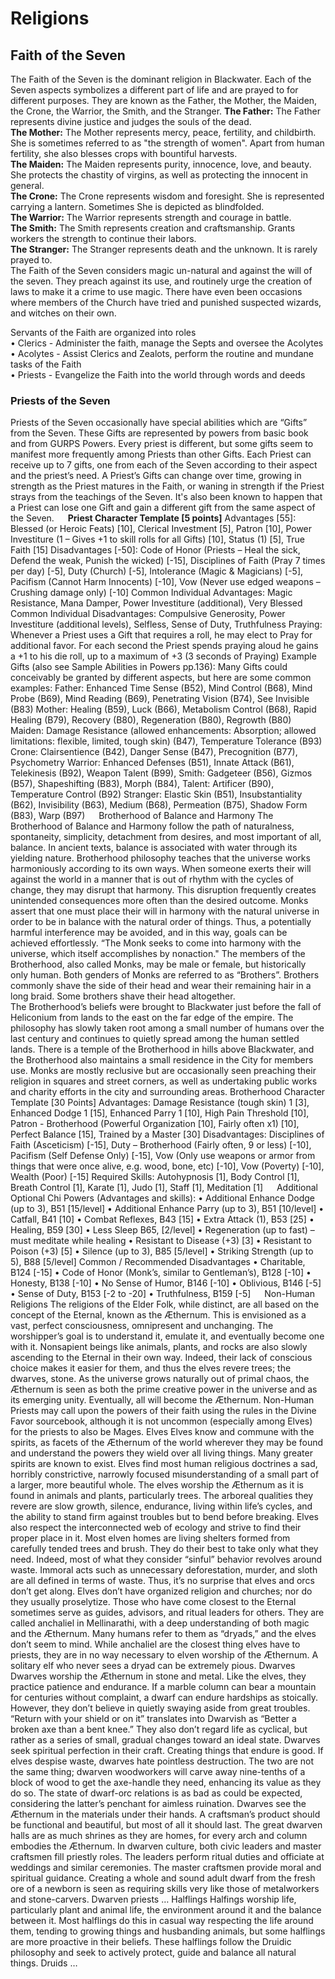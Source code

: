 # Religions 
## Faith of the Seven 
The Faith of the Seven is the dominant religion in Blackwater. Each of the Seven aspects symbolizes a different part of life and are prayed to for different purposes. They are known as the Father, the Mother, the Maiden, the Crone, the Warrior, the Smith, and the Stranger.
**The Father:** The Father represents divine justice and judges the souls of the dead.  
**The Mother:** The Mother represents mercy, peace, fertility, and childbirth. She is sometimes referred to as "the strength of women". Apart from human fertility, she also blesses crops with bountiful harvests.  
**The Maiden:**  The Maiden represents purity, innocence, love, and beauty. She protects the chastity of virgins, as well as protecting the innocent in general.  
**The Crone:** The Crone represents wisdom and foresight. She is represented carrying a lantern. Sometimes She is depicted as blindfolded.  
**The Warrior:** The Warrior represents strength and courage in battle.  
**The Smith:** The Smith represents creation and craftsmanship. Grants workers the strength to continue their labors.  
**The Stranger:** The Stranger represents death and the unknown. It is rarely prayed to.  
The Faith of the Seven considers magic un-natural and against the will of the seven.  They preach against its use, and routinely urge the creation of laws to make it a crime to use magic.  There have even been occasions where members of the Church have tried and punished suspected wizards, and witches on their own.  

Servants of the Faith are organized into roles  
•	Clerics - Administer the faith, manage the Septs and oversee the Acolytes  
•	Acolytes - Assist Clerics and Zealots, perform the routine and mundane tasks of the Faith  
•	Priests - Evangelize the Faith into the world through words and deeds   

### Priests of the Seven
Priests of the Seven occasionally have special abilities which are “Gifts” from the Seven. These Gifts are represented by powers from basic book and from GURPS Powers.  Every priest is different, but some gifts seem to manifest more frequently among Priests than other Gifts.  Each Priest can receive up to 7 gifts, one from each of the Seven according to their aspect and the priest’s need.  A Priest’s Gifts can change over time, growing in strength as the Priest matures in the Faith, or waning in strength if the Priest strays from the teachings of the Seven.  It's also been known to happen that a Priest can lose one Gift and gain a different gift from the same aspect of the Seven.
 
**Priest Character Template [5 points]**
Advantages [55]: Blessed (or Heroic Feats) [10], Clerical Investment [5], Patron [10], Power Investiture (1 – Gives +1 to skill rolls for all Gifts) [10], Status (1) [5], True Faith [15]
Disadvantages [-50]: Code of Honor (Priests – Heal the sick, Defend the weak, Punish the wicked) [-15], Disciplines of Faith (Pray 7 times per day) [-5], Duty (Church) [-5], Intolerance (Magic & Magicians) [-5], Pacifism (Cannot Harm Innocents) [-10], Vow (Never use edged weapons – Crushing damage only) [-10]
Common Individual Advantages: Magic Resistance, Mana Damper, Power Investiture (additional), Very Blessed
Common Individual Disadvantages: Compulsive Generosity, Power Investiture (additional levels), Selfless, Sense of Duty, Truthfulness 
Praying: Whenever a Priest uses a Gift that requires a roll, he may elect to Pray for additional favor.  For each second the Priest spends praying aloud he gains a +1 to his die roll, up to a maximum of +3 (3 seconds of Praying)
Example Gifts (also see Sample Abilities in Powers pp.136):
Many Gifts could conceivably be granted by different aspects, but here are some common examples:
Father: Enhanced Time Sense (B52), Mind Control (B68), Mind Probe (B69), Mind Reading (B69), Penetrating Vision (B74), See Invisible (B83)
Mother: Healing (B59), Luck (B66), Metabolism Control (B68), Rapid Healing (B79), Recovery (B80), Regeneration (B80), Regrowth (B80)
Maiden: Damage Resistance (allowed enhancements: Absorption; allowed limitations: flexible, limited, tough skin) (B47), Temperature Tolerance (B93)
Crone: Clairsentience (B42), Danger Sense (B47), Precognition (B77), Psychometry
Warrior: Enhanced Defenses (B51), Innate Attack (B61), Telekinesis (B92), Weapon Talent (B99), 
Smith: Gadgeteer (B56), Gizmos (B57), Shapeshifting (B83), Morph (B84), Talent: Artificer (B90), Temperature Control (B92)
Stranger: Elastic Skin (B51), Insubstantiality (B62), Invisibility (B63), Medium (B68), Permeation (B75), Shadow Form (B83), Warp (B97)
 
Brotherhood of Balance and Harmony
The Brotherhood of Balance and Harmony follow the path of naturalness, spontaneity, simplicity, detachment from desires, and most important of all, balance.  In ancient texts, balance is associated with water through its yielding nature.  Brotherhood philosophy teaches that the universe works harmoniously according to its own ways. When someone exerts their will against the world in a manner that is out of rhythm with the cycles of change, they may disrupt that harmony. This disruption frequently creates unintended consequences more often than the desired outcome. Monks assert that one must place their will in harmony with the natural universe in order to be in balance with the natural order of things.  Thus, a potentially harmful interference may be avoided, and in this way, goals can be achieved effortlessly.  “The Monk seeks to come into harmony with the universe, which itself accomplishes by nonaction."
The members of the Brotherhood, also called Monks, may be male or female, but historically only human.  Both genders of Monks are referred to as “Brothers”.  Brothers commonly shave the side of their head and wear their remaining hair in a long braid.  Some brothers shave their head altogether.  
The Brotherhood’s beliefs were brought to Blackwater just before the fall of Heliconium from lands to the east on the far edge of the empire.  The philosophy has slowly taken root among a small number of humans over the last century and continues to quietly spread among the human settled lands.
There is a temple of the Brotherhood in hills above Blackwater, and the Brotherhood also maintains a small residence in the City for members use.  Monks are mostly reclusive but are occasionally seen preaching their religion in squares and street corners, as well as undertaking public works and charity efforts in the city and surrounding areas.
Brotherhood Character Template [30 Points]
Advantages: Damage Resistance (tough skin) 1 [3], Enhanced Dodge 1 [15], Enhanced Parry 1 [10], High Pain Threshold [10], Patron - Brotherhood (Powerful Organization [10], Fairly often x1) [10], Perfect Balance [15], Trained by a Master [30]
Disadvantages: Disciplines of Faith (Asceticism) [-15], Duty – Brotherhood (Fairly often, 9 or less) [-10], Pacifism (Self Defense Only) [-15], Vow (Only use weapons or armor from things that were once alive, e.g. wood, bone, etc) [-10], Vow (Poverty) [-10], Wealth (Poor) [-15]
Required Skills: Autohypnosis [1], Body Control [1], Breath Control [1], Karate [1], Judo [1], Staff [1], Meditation [1]
 
Additional Optional Chi Powers (Advantages and skills):
•	Additional Enhance Dodge (up to 3), B51 [15/level]
•	Additional Enhance Parry (up to 3), B51 [10/level]
•	Catfall, B41 [10]
•	Combat Reflexes, B43 [15]
•	Extra Attack (1), B53 [25]
•	Healing, B59 [30]
•	Less Sleep B65, [2/level]
•	Regeneration (up to fast) – must meditate while healing
•	Resistant to Disease (+3) [3]
•	Resistant to Poison (+3) [5]
•	Silence (up to 3), B85 [5/level]
•	Striking Strength (up to 5), B88 [5/level]
Common / Recommended Disadvantages
•	Charitable, B124 [-15]
•	Code of Honor (Monk’s, similar to Gentleman’s), B128 [-10]
•	Honesty, B138 [-10]
•	No Sense of Humor, B146 [-10]
•	Oblivious, B146 [-5]
•	Sense of Duty, B153 [-2 to -20]
•	Truthfulness, B159 [-5]
 
Non-Human Religions
The religions of the Elder Folk, while distinct, are all based on the concept of the Eternal, known as the Æthernum. This is envisioned as a vast, perfect consciousness, omnipresent and unchanging. The worshipper’s goal is to understand it, emulate it, and eventually become one with it. Nonsapient beings like animals, plants, and rocks are also slowly ascending to the Eternal in their own way. Indeed, their lack of conscious choice makes it easier for them, and thus the elves revere trees; the dwarves, stone. As the universe grows naturally out of primal chaos, the Æthernum is seen as both the prime creative power in the universe and as its emerging unity. Eventually, all will become the Æthernum.
Non-Human Priests may call upon the powers of their faith using the rules in the Divine Favor sourcebook, although it is not uncommon (especially among Elves) for the priests to also be Mages.
Elves
Elves know and commune with the spirits, as facets of the Æthernum of the world wherever they may be found and understand the powers they wield over all living things.  Many greater spirits are known to exist. Elves find most human religious doctrines a sad, horribly constrictive, narrowly focused misunderstanding of a small part of a larger, more beautiful whole.
The elves worship the Æthernum as it is found in animals and plants, particularly trees. The arboreal qualities they revere are slow growth, silence, endurance, living within life’s cycles, and the ability to stand firm against troubles but to bend before breaking. Elves also respect the interconnected web of ecology and strive to find their proper place in it. Most elven homes are living shelters formed from carefully tended trees and brush. They do their best to take only what they need. Indeed, most of what they consider “sinful” behavior revolves around waste. Immoral acts such as unnecessary deforestation, murder, and sloth are all defined in terms of waste. 
Thus, it’s no surprise that elves and orcs don’t get along. Elves don’t have organized religion and churches; nor do they usually proselytize. Those who have come closest to the Eternal sometimes serve as guides, advisors, and ritual leaders for others. They are called anchaliel in Mellinarathi, with a deep understanding of both magic and the Æthernum. Many humans refer to them as “dryads,” and the elves don’t seem to mind. While anchaliel are the closest thing elves have to priests, they are in no way necessary to elven worship of the Æthernum. A solitary elf who never sees a dryad can be extremely pious. 
Dwarves
Dwarves worship the Æthernum in stone and metal. Like the elves, they practice patience and endurance. If a marble column can bear a mountain for centuries without complaint, a dwarf can endure hardships as stoically. However, they don’t believe in quietly swaying aside from great troubles. “Return with your shield or on it” translates into Dwarvish as “Better a broken axe than a bent knee.” They also don’t regard life as cyclical, but rather as a series of small, gradual changes toward an ideal state. 
Dwarves seek spiritual perfection in their craft. Creating things that endure is good. If elves despise waste, dwarves hate pointless destruction. The two are not the same thing; dwarven woodworkers will carve away nine-tenths of a block of wood to get the axe-handle they need, enhancing its value as they do so. The state of dwarf-orc relations is as bad as could be expected, considering the latter’s penchant for aimless ruination. 
Dwarves see the Æthernum in the materials under their hands. A craftsman’s product should be functional and beautiful, but most of all it should last. The great dwarven halls are as much shrines as they are homes, for every arch and column embodies the Æthernum. In dwarven culture, both civic leaders and master craftsmen fill priestly roles. The leaders perform ritual duties and officiate at weddings and similar ceremonies. The master craftsmen provide moral and spiritual guidance. Creating a whole and sound adult dwarf from the fresh ore of a newborn is seen as requiring skills very like those of metalworkers and stone-carvers.
Dwarven priests …
Halflings
Halfings worship life, particularly plant and animal life, the environment around it and the balance between it.  Most halflings do this in casual way respecting the life around them, tending to growing things and husbanding animals, but some halflings are more proactive in their beliefs.  These halflings follow the Druidic philosophy and seek to actively protect, guide and balance all natural things.
Druids …
